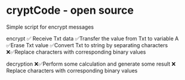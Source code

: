 # cryptCode - open source
Simple script for encrypt messages

encrypt
✅ Receive Txt data
✅Transfer the value from Txt to variable A
✅Erase Txt value
✅Convert Txt to string by separating characters
❌✅Replace characters with corresponding binary values


decryption
❌✅Perform some calculation and generate some result
❌ Replace characters with corresponding binary values

